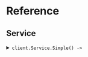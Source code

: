 # Reference
## Service
<details><summary><code>client.Service.Simple() -> </code></summary>
<dl>
<dd>

#### 🔌 Usage

<dl>
<dd>

<dl>
<dd>

```ruby
client.service.simple();
```
</dd>
</dl>
</dd>
</dl>


</dd>
</dl>
</details>
